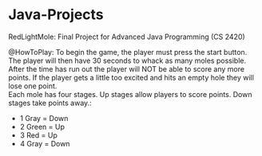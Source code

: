 # Java-Projects

RedLightMole: Final Project for Advanced Java Programming (CS 2420)

@HowToPlay: To begin the game, the player must
press the start button.  The player will then
have 30 seconds to whack as many moles possible.
After the time has run out the player will NOT
be able to score any more points. If the player
gets a little too excited and hits an empty hole
they will lose one point.  
Each mole has four stages. Up stages allow players to score points. Down stages 
take points away.:
 * 1 Gray = Down
 * 2 Green = Up
 * 3 Red = Up
 * 4 Gray = Down

